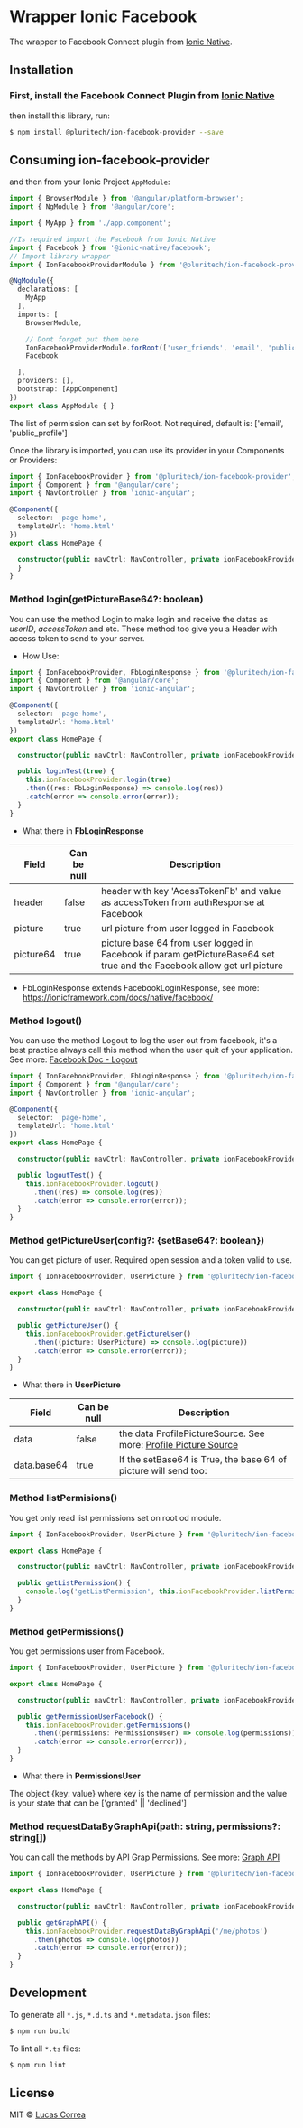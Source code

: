 # Wrapper Ionic Facebook
The wrapper to Facebook Connect plugin from [Ionic Native](https://ionicframework.com/docs/native/facebook/).

## Installation

### First, install the Facebook Connect Plugin from [Ionic Native](https://ionicframework.com/docs/native/facebook/)

then install this library, run:

```bash
$ npm install @pluritech/ion-facebook-provider --save
```

## Consuming ion-facebook-provider

and then from your Ionic Project `AppModule`:

```typescript
import { BrowserModule } from '@angular/platform-browser';
import { NgModule } from '@angular/core';

import { MyApp } from './app.component';

//Is required import the Facebook from Ionic Native
import { Facebook } from '@ionic-native/facebook';
// Import library wrapper 
import { IonFacebookProviderModule } from '@pluritech/ion-facebook-provider';

@NgModule({
  declarations: [
    MyApp
  ],
  imports: [
    BrowserModule,

    // Dont forget put them here
    IonFacebookProviderModule.forRoot(['user_friends', 'email', 'public_profile']),
    Facebook

  ],
  providers: [],
  bootstrap: [AppComponent]
})
export class AppModule { }
```

The list of permission can set by forRoot. Not required, default is: ['email', 'public_profile']

Once the library is imported, you can use its provider in your Components or Providers:
```typescript
import { IonFacebookProvider } from '@pluritech/ion-facebook-provider';
import { Component } from '@angular/core';
import { NavController } from 'ionic-angular';

@Component({
  selector: 'page-home',
  templateUrl: 'home.html'
})
export class HomePage {

  constructor(public navCtrl: NavController, private ionFacebookProvider: IonFacebookProvider) {
  }
}
```

### Method login(getPictureBase64?: boolean)
You can use the method Login to make login and receive the datas as *userID*, *accessToken* and etc. These method too give you a Header with access token to send to your server.

- How Use:
```typescript
import { IonFacebookProvider, FbLoginResponse } from '@pluritech/ion-facebook-provider';
import { Component } from '@angular/core';
import { NavController } from 'ionic-angular';

@Component({
  selector: 'page-home',
  templateUrl: 'home.html'
})
export class HomePage {

  constructor(public navCtrl: NavController, private ionFacebookProvider: IonFacebookProvider) { }

  public loginTest(true) {
    this.ionFacebookProvider.login(true)
    .then((res: FbLoginResponse) => console.log(res))
    .catch(error => console.error(error));
  }
}
```
- What there in **FbLoginResponse**

 Field | Can be null | Description
------ | ----------- | ----------- 
header | false | header with key 'AcessTokenFb' and value as accessToken from authResponse at Facebook
picture| true | url picture from user logged in Facebook
picture64 | true | picture base 64 from user logged in Facebook if param getPictureBase64 set true and the Facebook allow get url picture

* FbLoginResponse extends FacebookLoginResponse, see more: https://ionicframework.com/docs/native/facebook/


### Method logout()
You can use the method Logout to log the user out from facebook, it's a best practice always call this method when the user quit of your application. See more: [Facebook Doc - Logout](https://developers.facebook.com/docs/reference/javascript/FB.logout)
```typescript
import { IonFacebookProvider, FbLoginResponse } from '@pluritech/ion-facebook-provider';
import { Component } from '@angular/core';
import { NavController } from 'ionic-angular';

@Component({
  selector: 'page-home',
  templateUrl: 'home.html'
})
export class HomePage {

  constructor(public navCtrl: NavController, private ionFacebookProvider: IonFacebookProvider) { }

  public logoutTest() {
    this.ionFacebookProvider.logout()
      .then((res) => console.log(res))
      .catch(error => console.error(error));
  }
}
```


### Method getPictureUser(config?: {setBase64?: boolean})
You can get picture of user. Required open session and a token valid to use.
```typescript
import { IonFacebookProvider, UserPicture } from '@pluritech/ion-facebook-provider';

export class HomePage {

  constructor(public navCtrl: NavController, private ionFacebookProvider: IonFacebookProvider) { }

  public getPictureUser() {
    this.ionFacebookProvider.getPictureUser()
      .then((picture: UserPicture) => console.log(picture))
      .catch(error => console.error(error));
  }
}
```
- What there in **UserPicture**

 Field | Can be null | Description
------ | ----------- | ----------- 
data | false | the data ProfilePictureSource. See more: [Profile Picture Source](https://developers.facebook.com/docs/graph-api/reference/profile-picture-source/)
data.base64 | true | If the setBase64 is True, the base 64 of picture will send too:


### Method listPermisions()
You get only read list permissions set on root od module.

```typescript
import { IonFacebookProvider, UserPicture } from '@pluritech/ion-facebook-provider';

export class HomePage {

  constructor(public navCtrl: NavController, private ionFacebookProvider: IonFacebookProvider) { }

  public getListPermission() {
    console.log('getListPermission', this.ionFacebookProvider.listPermisions());
  }
}
```


### Method getPermissions()
You get permissions user from Facebook.

```typescript
import { IonFacebookProvider, UserPicture } from '@pluritech/ion-facebook-provider';

export class HomePage {

  constructor(public navCtrl: NavController, private ionFacebookProvider: IonFacebookProvider) { }

  public getPermissionUserFacebook() {
    this.ionFacebookProvider.getPermissions()
      .then((permissions: PermissionsUser) => console.log(permissions))
      .catch(error => console.error(error));
  }
}
```
- What there in **PermissionsUser**

The object {key: value} where key is the name of permission and the value is your state that can be ['granted' || 'declined'] 

### Method requestDataByGraphApi(path: string, permissions?: string[])
You can call the methods by API Grap Permissions. See more: [Graph API](https://developers.facebook.com/docs/graph-api)
```typescript
import { IonFacebookProvider, UserPicture } from '@pluritech/ion-facebook-provider';

export class HomePage {

  constructor(public navCtrl: NavController, private ionFacebookProvider: IonFacebookProvider) { }

  public getGraphAPI() {
    this.ionFacebookProvider.requestDataByGraphApi('/me/photos')
      .then(photos => console.log(photos))
      .catch(error => console.error(error));
  }
}
```

## Development

To generate all `*.js`, `*.d.ts` and `*.metadata.json` files:

```bash
$ npm run build
```

To lint all `*.ts` files:

```bash
$ npm run lint
```

## License

MIT © [Lucas Correa](mailto:lucasccorrea@gmail.com)

